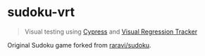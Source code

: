 # sudoku-vrt

> Visual testing using [Cypress](https://github.com/cypress-io/cypress) and [Visual Regression Tracker](https://github.com/Visual-Regression-Tracker/Visual-Regression-Tracker)

Original Sudoku game forked from [raravi/sudoku](https://github.com/raravi/sudoku).
